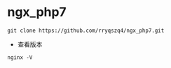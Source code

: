 # ngx_php7

```shell
git clone https://github.com/rryqszq4/ngx_php7.git
```

* 查看版本

```shell
nginx -V
```